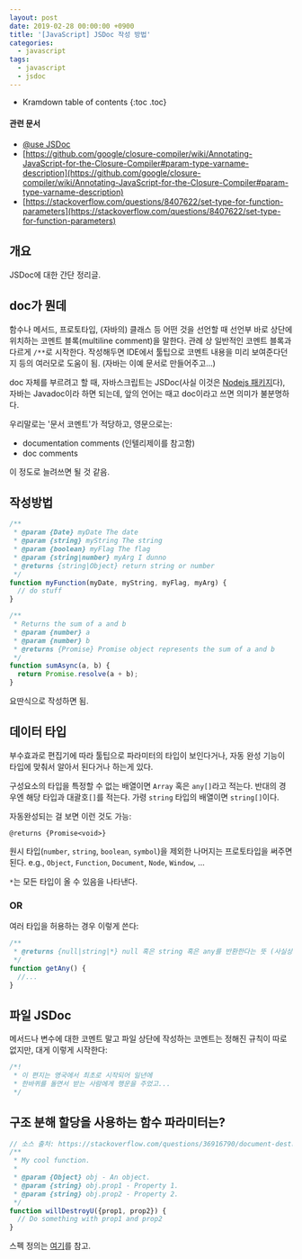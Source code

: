 ```yaml
---
layout: post
date: 2019-02-28 00:00:00 +0900
title: '[JavaScript] JSDoc 작성 방법'
categories:
  - javascript
tags:
  - javascript
  - jsdoc
---
```


* Kramdown table of contents
{:toc .toc}

#### 관련 문서

- [@use JSDoc](https://jsdoc.app/)
- [https://github.com/google/closure-compiler/wiki/Annotating-JavaScript-for-the-Closure-Compiler#param-type-varname-description](https://github.com/google/closure-compiler/wiki/Annotating-JavaScript-for-the-Closure-Compiler#param-type-varname-description)
- [https://stackoverflow.com/questions/8407622/set-type-for-function-parameters](https://stackoverflow.com/questions/8407622/set-type-for-function-parameters)


## 개요

JSDoc에 대한 간단 정리글.


## doc가 뭔데

함수나 메서드, 프로토타입, (자바의) 클래스 등 어떤 것을 선언할 때 선언부 바로 상단에 위치하는 코멘트 블록(multiline comment)을 말한다. 관례 상 일반적인 코멘트 블록과 다르게 `/**`로 시작한다. 작성해두면 IDE에서 툴팁으로 코멘트 내용을 미리 보여준다던지 등의 여러모로 도움이 됨. (자바는 이예 문서로 만들어주고...)

doc 자체를 부르려고 할 때, 자바스크립트는 JSDoc(사실 이것은 [Nodejs 패키지](https://github.com/jsdoc/jsdoc)다), 자바는 Javadoc이라 하면 되는데, 앞의 언어는 때고 doc이라고 쓰면 의미가 불분명하다.

우리말로는 '문서 코멘트'가 적당하고, 영문으로는:

- documentation comments (인텔리제이를 참고함)
- doc comments

이 정도로 늘려쓰면 될 것 같음.


## 작성방법

```js
/**
 * @param {Date} myDate The date
 * @param {string} myString The string
 * @param {boolean} myFlag The flag
 * @param {string|number} myArg I dunno
 * @returns {string|Object} return string or number
 */
function myFunction(myDate, myString, myFlag, myArg) {
  // do stuff
}

/**
 * Returns the sum of a and b
 * @param {number} a
 * @param {number} b
 * @returns {Promise} Promise object represents the sum of a and b
 */
function sumAsync(a, b) {
  return Promise.resolve(a + b);
}
```

요딴식으로 작성하면 됨.


## 데이터 타입

부수효과로 편집기에 따라 툴팁으로 파라미터의 타입이 보인다거나, 자동 완성 기능이 타입에 맞춰서 알아서 된다거나 하는게 있다.

구성요소의 타입을 특정할 수 없는 배열이면 `Array` 혹은 `any[]`라고 적는다. 반대의 경우엔 해당 타입과 대괄호`[]`를 적는다. 가령 `string` 타입의 배열이면 `string[]`이다.

자동완성되는 걸 보면 이런 것도 가능:

```
@returns {Promise<void>}
```

원시 타입(`number`, `string`, `boolean`, `symbol`)을 제외한 나머지는 프로토타입을 써주면 된다. e.g., `Object`, `Function`, `Document`, `Node`, `Window`, ...

`*`는 모든 타입이 올 수 있음을 나타낸다.

### OR

여러 타입을 허용하는 경우 이렇게 쓴다:

```js
/**
 * @returns {null|string|*} null 혹은 string 혹은 any를 반환한다는 뜻 (사실상 쓰나마나다 🤭)
 */
function getAny() {
  //... 
}
```


## 파일 JSDoc

메서드나 변수에 대한 코멘트 말고 파일 상단에 작성하는 코멘트는 정해진 규칙이 따로 없지만, 대게 이렇게 시작한다:

```js
/*!
 * 이 편지는 영국에서 최초로 시작되어 일년에
 * 한바퀴를 돌면서 받는 사람에게 행운을 주었고...
 */
```


## 구조 분해 할당을 사용하는 함수 파라미터는?

```js
// 소스 출처: https://stackoverflow.com/questions/36916790/document-destructured-function-parameter-in-jsdoc
/**
 * My cool function.
 *
 * @param {Object} obj - An object.
 * @param {string} obj.prop1 - Property 1.
 * @param {string} obj.prop2 - Property 2.
 */
function willDestroyU({prop1, prop2}) {
  // Do something with prop1 and prop2
}
```

스펙 정의는 [여기](https://jsdoc.app/tags-param.html#parameters-with-properties)를 참고.
